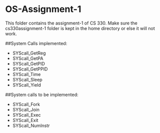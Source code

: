 # OS-Assignment-1

This folder contains the assignment-1 of CS 330.
Make sure the cs330assignment-1 folder is kept in the home directory or else it will not work.

##System Calls implemented:
* SYScall_GetReg
* SYScall_GetPA
* SYScall_GetPID
* SYScall_GetPPID
* SYScall_Time
* SYScall_Sleep
* SYScall_Yield

##System calls to be implemented:
* SYScall_Fork
* SYScall_Join
* SYScall_Exec
* SYScall_Exit
* SYScall_NumInstr
